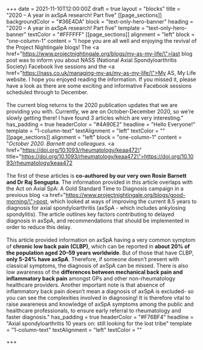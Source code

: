 +++
date = 2021-11-10T12:00:00Z
draft = true
layout = "blocks"
title = "2020 – A year in axSpA research! Part five"
[[page_sections]]
backgroundColor = "#36E4DA"
block = "text-only-hero-banner"
heading = "2020 – A year in axSpA research! Part five"
template = "text-only-hero-banner"
textColor = "#FFFFFF"
[[page_sections]]
alignment = "left"
block = "one-column-1"
content = "I hope you are all well and enjoying the revival of the Project Nightingale blogs! The <a href=\"https://www.projectnightingale.org/blogs/my-as-my-life/\">last</a> blog post was to inform you about NASS (National Axial Spondyloarthritis Society) Facebook live sessions and the <a href=\"https://nass.co.uk/managing-my-as/my-as-my-life/\">My AS, My Life website</a>. I hope you enjoyed reading the information. If you missed it, please have a look as there are some exciting and informative Facebook sessions scheduled through to December.<br><br>The current blog returns to the 2020 publication updates that we are providing you with. Currently, we are on October-December 2020, so we’re slowly getting there! I have found 3 articles which are very interesting."
has_padding = true
headerColor = "#4A90E2"
headline = "Hello Everyone!"
template = "1-column-text"
textAlignment = "left"
textColor = ""
[[page_sections]]
alignment = "left"
block = "one-column-1"
content = "<em>October 2020. Barnett and colleagues. </em><a href=\"https://doi.org/10.1093/rheumatology/keaa472\" title=\"https://doi.org/10.1093/rheumatology/keaa472\">https://doi.org/10.1093/rheumatology/keaa472</a><br><br>The first of these articles is <strong>co-authored by our very own Rosie Barnett and Dr Raj Sengupta</strong>. The information provided in this article overlaps with the Act on Axial SpA: A Gold Standard Time to Diagnosis campaign in a previous blog <a href=\"https://www.projectnightingale.org/blogs/good-morning/\">post</a>, which looked at ways of improving the current 8.5 years to diagnosis for axial spondyloarthritis (axSpA - which includes ankylosing spondylitis). The article outlines key factors contributing to delayed diagnosis in axSpA, and recommendations that should be implemented in order to reduce this delay.<br><br>This article provided information on axSpA having a very common symptom of <strong>chronic low back pain (CLBP)</strong>, which can be reported in <strong>about 20% of the population aged 20–59 years worldwide</strong>. But of those that have CLBP, <strong>only 5-24% have axSpA</strong>. Therefore, if someone doesn’t present with classical symptoms, the diagnosis of axSpA can be missed. There is also low awareness of the <strong>differences between mechanical back pain and inflammatory back pain</strong> amongst GPs and other non-rheumatology healthcare providers. Another important note is that absence of inflammatory back pain doesn’t mean a diagnosis of axSpA is excluded- so you can see the complexities involved in diagnosing! It is therefore vital to raise awareness and knowledge of axSpA symptoms among the public and healthcare professionals, to ensure early referral to rheumatology and faster diagnosis."
has_padding = true
headerColor = "#F76BF4"
headline = "Axial spondyloarthritis 10 years on: still looking for the lost tribe"
template = "1-column-text"
textAlignment = "left"
textColor = ""

+++
